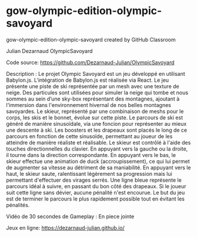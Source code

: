 # gow-olympic-edition-olympic-savoyard
gow-olympic-edition-olympic-savoyard created by GitHub Classroom

Julian Dezarnaud
OlympicSavoyard

Code source:  https://github.com/Dezarnaud-Julian/OlympicSavoyard

Description :
Le projet Olympic Savoyard est un jeu développé en utilisant Babylon.js. 
L'intégration de Babylon.js est réalisée via React.
Le jeu présente une piste de ski représentée par un mesh avec une texture de neige. Des particules sont utilisées pour simuler la neige qui tombe et nous sommes au sein d’une sky-box représentant des montagnes, ajoutant à l'immersion dans l'environnement hivernal de nos belles montagnes savoyardes.
Le skieur, représenté par une combinaison de meshs pour le corps, les skis et le bonnet, évolue sur cette piste. Le parcours de ski est généré de manière sinusoïdale, via une foncion pour représenter au mieux une descente à ski. Les boosters et les drapeaux sont placés le long de ce parcours en fonction de cette sinusoïde, permettant au joueur de les atteindre de manière réaliste et réalisable.
Le skieur est contrôlé à l'aide des touches directionnelles du clavier. En appuyant vers la gauche ou la droite, il tourne dans la direction correspondante. En appuyant vers le bas, le skieur effectue une animation de duck (accroupissement), ce qui lui permet de augmenter sa vitesse au détriment de sa maniabilité. En appuyant vers le haut, le skieur saute, ralentissant légèrement sa progression mais lui permettant d'effectuer des virages serrés.
Une ligne bleue représente le parcours idéal à suivre, en passant du bon côté des drapeaux. Si le joueur suit cette ligne sans dévier, aucune pénalité n'est encourue. Le but du jeu est de terminer le parcours le plus rapidement possible tout en évitant les pénalités.


Vidéo de 30 secondes de Gameplay : En piece jointe


Jeux en ligne:  https://dezarnaud-julian.github.io/

